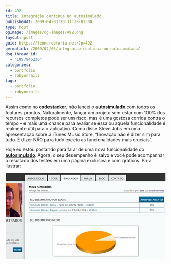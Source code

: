 ```yaml
---
id: 492
title: Integração contínua no autosimulado
publishedAt: 2009-04-03T20:31:38-03:00
type: Post
ogImage: /images/og-images/492.png
layout: post
guid: https://leonardofaria.net/?p=492
permalink: /2009/04/03/integracao-continua-no-autosimulado/
dsq_thread_id:
  - "1097946230"
categories:
  - portfolio
  - rubyonrails
tags:
  - portfolio
  - rubyonrails
---
```

Assim como no [**codestacker**](http://www.codestacker.com), não lancei o [**autosimulado**](http://www.autosimulado.com.br) com todos os features prontos. Naturalmente, lançar um projeto sem estar com 100% dos recursos completos pode ser um risco, mas é uma gostosa corrida contra o tempo – e mais uma chance para avaliar se essa ou aquela funcionalidade é realmente útil para o aplicativo. Como disse Steve Jobs em uma apresentação sobre a iTunes Music Store, &#8220;Inovação não é dizer sim para tudo. É dizer NÃO para tudo exceto as funcionalidades mais cruciais&#8221;.

Hoje eu estou postando para falar de uma nova funcionalidade do [**autosimulado**](http://www.autosimulado.com.br). Agora, o seu desempenho é salvo e você pode acompanhar o resultado dos testes em uma página exclusiva e com gráficos. Para ilustrar:

<center>
  <a href="http://www.autosimulado.com.br"><img src="/wp-content/uploads/2009/04/autosimulado1.jpg" alt="autosimulado" title="autosimulado" /></a>
</center>
